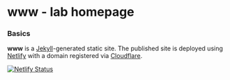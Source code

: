 # www - lab homepage

### Basics

**www** is a [Jekyll](https://jekyllrb.com/)-generated static site. The published site is deployed using [Netlify](https://netlify.com) with a domain registered via [Cloudflare](https://www.cloudflare.com).

[![Netlify Status](https://api.netlify.com/api/v1/badges/4dd3bcd6-e1cf-4384-9dfd-a484c59b8431/deploy-status)](https://app.netlify.com/sites/brooklab/deploys)
